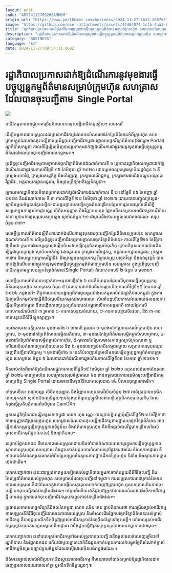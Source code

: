 ```yaml
---
layout: post
code: "ART24112709265AMHDM"
origin_url: "https://www.postkhmer.com/business/2024-11-27-1622-260755"
image: "https://github.com/user-attachments/assets/47d64074-1cfb-4aa1-8b1b-0d25c5d80dee"
title: "រដ្ឋាភិបាល​ប្រកាស​ដាក់​ឱ្យ​ដំណើរការ​នូវ​មុខងារ​ធ្វើ​បច្ចុប្បន្នកម្ម​ព័ត៌មាន​សម្រាប់​ក្រុមហ៊ុន សហគ្រាស​ដែល​បាន​ចុះ​បញ្ជី​តាម ​ Single Portal"
description: "​​រដ្ឋាភិបាល​ប្រកាស​ដាក់​ឱ្យ​ដំណើរការ​នូវ​មុខងារ​ធ្វើ​បច្ចុប្បន្នកម្ម​ព័ត៌មាន​សម្រាប់​ក្រុមហ៊ុន សហគ្រាស​ដែល​បាន​ចុះ​បញ្ជី​តាម ​ Single Portal​"
category: "BUSINESS"
language: "km"
date: 2024-11-27T09:54:31.868Z
---
```


# រដ្ឋាភិបាល​ប្រកាស​ដាក់​ឱ្យ​ដំណើរការ​នូវ​មុខងារ​ធ្វើ​បច្ចុប្បន្នកម្ម​ព័ត៌មាន​សម្រាប់​ក្រុមហ៊ុន សហគ្រាស​ដែល​បាន​ចុះ​បញ្ជី​តាម ​ Single Portal

![](https://github.com/user-attachments/assets/4c70fc89-1d21-44d0-91c0-08eab7d08b38)

អាជីវកម្ម​តាម​ដង​ផ្លូវ​ភាគ​ច្រើន​មិនមាន​ការ​ចុះ​បញ្ជី​អាជីវកម្ម​ឡើយ។ សហការី

ដើម្បី​បង្ក​ភាព​ងាយ​ស្រួល​ដល់​ម្ចាស់​អាជីវកម្ម​ដែល​មាន​បំណង​ចង់​កែប្រែ​ព័ត៌មាន​អំពី​ក្រុមហ៊ុន សហគ្រាស​ខ្លួន​ដែល​បាន​ចុះ​បញ្ជី​តាម​ប្រព័ន្ធ​ចុះបញ្ជី​អាជីវកម្ម​តាម​ថ្នាល​បច្ចេក​វិទ្យាព័ត៌មាន​(Single Portal) រដ្ឋាភិបាល​កម្ពុជា កាល​ពី​ថ្ងៃ​ម្សិលមិញ​បាន​ប្រកាស​ដាក់​ឱ្យ​ដំណើរការ​ជាផ្លូវការ​នូវ​មុខងារ​ធ្វើ​បច្ចុប្បន្នកម្ម​ព័ត៌មាន​ដែល​បាន​ចុះ​បញ្ជី​នា​ពេល​កន្លង​មក។

ប្រព័ន្ធ​ចុះ​បញ្ជី​អាជីវកម្ម​តាម​ថ្នាល​បច្ចេកវិទ្យា​ព័ត៌មាន​ដំណាក់​កាល​ទី ​១ ត្រូវ​បាន​រដ្ឋាភិបាល​កម្ពុជា​ដាក់​ឱ្យ​ដំណើរការ​ជា​ផ្លូវ​ការ​កាលពី​ថ្ងៃទី​ ១៥ ខែ​មិថុនា ឆ្នាំ​ ២០២០ ដោយ​រួមមាន​ក្រសួង​ស្ថាប័ន​រដ្ឋ​ចំនួន ៦​ គឺ​ក្រសួងមហាផ្ទៃ​, ក្រសួង​សេដ្ឋកិច្ច និង​ហិរញ្ញវត្ថុ​, ក្រសួង​ពាណិជ្ជកម្ម​, ក្រសួង​ការងារ​និង​បណ្ដុះបណ្ដាល​វិជ្ជាជីវៈ​, អគ្គ​នាយកដ្ឋាន​ពន្ធដារ​, និង​ក្រុមប្រឹក្សា​អភិវឌ្ឍន៍​កម្ពុជា​។

ក្រោយ​មក​រដ្ឋាភិបាល​ក៏​បាន​ប្រកាស​ដាក់​ឱ្យ​ដំណើរការ​ដំណាក់​កាល ទី ២ នៅ​ថ្ងៃទី ​១៥ ខែកញ្ញា ឆ្នាំ​ ២០២១ និង​ដំណាក់​កាល ទី​ ៣ កាលពី​ថ្ងៃទី​ ២២ ខែមិថុនា ឆ្នាំ​ ២០២៣ ដោយ​បាន​បញ្ចូល​ក្រសួង​-​ស្ថាប័ន​មួយ​ចំនួន​បន្ថែម​ទៀត។​ ជាបន្ត​បន្ទាប់មក​ទៀត​ក្នុង​ន័យ​ពង្រីក​បន្ថែម​ការ​គ្រប​ដណ្តប់​លើ​សិទ្ធិ​សម្រេច​ក្នុង​ការ​ផ្តល់​អាជ្ញាបណ្ណ លិខិត​អនុញ្ញាត និង​វិញ្ញាបនបត្រ ផ្អែក​លើ​សកម្មភាព​អាជីវកម្ម​តាម​វិស័យ​នានា ក្រោម​ការ​ចូលរួម​របស់​ក្រសួង ស្ថាប័ន​ចំនួន ២១ ជាមួយ​នឹង​ការ​បញ្ចូល​សេវា​សាធារណៈ សរុប​ចំនួន ៣៣។

សេចក្តី​ប្រកាស​ព័ត៌មាន​ស្តីពី​«ការ​ដាក់​ដំណើរការ​នូវ​មុខងារ​ចុះ​បញ្ជី​កែប្រែ​ព័ត៌មាន​ក្រុមហ៊ុន សហគ្រាស ដំណាក់​កាល​ទី ២ លើ​ប្រព័ន្ធ​ចុះ​បញ្ជី​អាជីវកម្ម​តាមថ្នាល​បច្ចេកវិទ្យា​ព័ត៌មាន» កាល​ពី​ថ្ងៃទី​២៦ ខែ​វិច្ឆិកា ឱ្យ​ដឹង​ថា ក្រុម​ការងារ​អន្តរក្រសួង​រៀបចំ​សេវា​អេឡិចត្រូនិក​សម្រាប់​ធុរកិច្ច ក្រោម​កិច្ច​សហការ​យ៉ាង​ជិត​ស្និទ្ធ​ជាមួយ​ក្រសួង ​ស្ថាប័ន​ពាក់ព័ន្ធ ដែល​រួមមាន ក្រសួង​ពាណិជ្ជកម្ម, អគ្គ​នាយកដ្ឋាន​ពន្ធដារ, ក្រសួង​ការងារ និង​បណ្តុះបណ្តាល​វិជ្ជាជីវៈ និង​ក្រសួង​ឧស្សាហកម្ម វិទ្យាសាស្ត្រ បច្ចេកវិទ្យា និងនវានុវត្តន៍ បាន​ដាក់​ឱ្យ​ដំណើរការ​ជា​ផ្លូវការ​នូវ​មុខងារ​ធ្វើ​បច្ចុប្បន្នកម្ម​ព័ត៌មាន​ក្រុមហ៊ុន សហគ្រាស ក្នុង​ប្រព័ន្ធ​ចុះ​បញ្ជី​អាជីវកម្ម​តាម​ថ្នាល​បច្ចេកវិទ្យា​ព័ត៌មាន​(Single Portal) ដំណាក់កាល​ទី ២ ចំនួន ៦ មុខងារ។

សេចក្តី​ប្រកាស​ព័ត៌មាន​បញ្ជាក់​ថា៖​«​មុខងារ​ថ្មី​ទាំង ៦ នេះ​គឺ​បំពេញ​បន្ថែម​លើ​មុខងារ​ធ្វើ​បច្ចុប្បន្នកម្ម​ព័ត៌មាន​ក្រុមហ៊ុន សហគ្រាស ចំនួន ៥ ដែល​បាន​ដាក់​ដំណើរការ​រួច​ហើយ​កាល​ពី​ថ្ងៃទី​១៥ ខែ​មករា ឆ្នាំ​២០២៤ កន្លងទៅ។ កិច្ចការ​នេះ​បាន​បង្ហាញ​ពី​ការ​ចូល​រួម​យ៉ាង​សកម្ម​របស់​រាជរដ្ឋាភិបាល​កម្ពុជា ក្នុង​ការ​ជំរុញ​លើក​កម្ពស់​ការ​ធ្វើ​ឌីជីថលូបនីយកម្ម​សេវាសាធារណៈ សំដៅ​បង្ក​បរិយាកាស​អំណោយផល​ដល់​ការ​ធ្វើ​ធុរកិច្ច​នៅ​កម្ពុជា និង​បង្កើន​ភាព​ប្រកួត​ប្រជែង​របស់​កម្ពុជា​លើ​ឆាក​អន្តរជាតិ ដោយ​ផ្អែក​លើ​គោលការណ៍​សំខាន់ ៣ រួមមាន ១-ការ​កាត់​បន្ថយ​ចំណាយ, ២-​ការ​កាត់​បន្ថយ​ថិរវេលា, និង ៣-​ការ​កាត់​បន្ថយ​នីតិវិធី​ស្មុគស្មាញ»។

យោង​តាម​សេចក្តី​ប្រកាស មុខងារ​ទាំង ៦ ខាង​លើ រួម​មាន ១-មុខងារ​កែប្រែ​នាមករណ៍​ក្រុមហ៊ុន សហគ្រាស, ២-​មុខងារ​កែប្រែ​ព័ត៌មាន​លម្អិត​អភិបាល, ៣-​មុខងារ​កែប្រែ​ព័ត៌មាន​លម្អិត​ម្ចាស់​សហគ្រាស, ៤-​មុខងារ​កែប្រែ​ព័ត៌មាន​លម្អិត​ម្ចាស់​ភាគ​ហ៊ុន, ៥-​មុខងារ​កែប្រែ​សមាសភាព​អ្នក​គ្រប់គ្រង​សាខា ឬ ការិយាល័យ​តំណាង​ក្រុមហ៊ុន​បរទេស និង ៦-មុខងារ​បញ្ឈប់​អាជីវកម្ម​ជាស្ថាពរ សម្រាប់​ការ​លុបឈ្មោះ​ចេញ​ពី​បញ្ជី​ពាណិជ្ជកម្ម ។ មុខងារ​ថ្មី​ទាំង ៦ នេះ​គឺ​បំពេញ​បន្ថែម​លើ​មុខងារ​ធ្វើ​បច្ចុប្បន្នកម្ម​ព័ត៌មាន​ក្រុមហ៊ុន សហគ្រាស ចំនួន ៥ ដែល​បាន​ដាក់​ដំណើរការ​រួច​ហើយ​កាល​ពីថ្ងៃ​ទី​១៥ ខែ​មករា ឆ្នាំ ២០២៤។

គិត​ចាប់​តាំង​ពី​ដាក់​ឱ្យ​ដំណើរ​ការ​ផ្លូវការ​កាល​ពីថ្ងៃ​ទី​១៥ ខែ​មិថុនា ឆ្នាំ​ ២០២០ រហូត​ដល់​ដំណាច់ខែ​តុលា ឆ្នាំ ២០២៤ មាន​ក្រុមហ៊ុន សហគ្រាស​សរុបចំប្រមាណ ៤០ ពាន់​ទទួល​បាន​ការ​អនុម័ត​ចុះ​បញ្ជី​អាជីវកម្ម​តាម​ប្រព័ន្ធ Single Portal ដោយ​មាន​ដើមទុន​វិនិយោគ​សរុប​ជាង ១៤ ប៊ី​លាន​ដុល្លារ​អាមេរិក។

បន្ថែម​លើ​នេះ អាជ្ញាបណ្ណ លិខិត​អនុញ្ញាត និង​វិញ្ញាបនបត្រ​តាម​វិស័យ​ចំនួន ២៧ ពាន់​ត្រូវ​បាន​អនុម័ត​ដោយ​ក្រសួង ​ស្ថាប័ន​ជំនាញ​នីមួយៗ​នៅ​ក្នុង​ប្រព័ន្ធ​អេកូឡូស៊ី​សេវា​អេឡិចត្រូនិក​សម្រាប់​ធុរកិច្ច ដែល​កំពុង​ធ្វើ​ប្រតិបត្តិការ​នៅ​លើ​ថ្នាល CamDX។

អ្នក​សេដ្ឋកិច្ច​នៃ​រាជបណ្ឌិត្យ​សភា​កម្ពុជា លោក ហុង វណ្ណៈ បាន​ប្រាប់​ភ្នំពេញប៉ុស្តិ៍​នៅ​ថ្ងៃ​ទី​២៧ ខែ​វិច្ឆិកា​ថា ការ​អនុញ្ញាត​ឱ្យ​ម្ចាស់​ក្រុមហ៊ុន សហគ្រាស​ដែល​បាន​ចុះ​បញ្ជី​អាជីវកម្ម​តាម​ថ្នាល​បច្ចេកវិទ្យា​ព័ត៌មាន ​អាច​ធ្វើ​ការ​កែតម្រូវ​ ឬ​ធ្វើ​បច្ចុប្បន្ន​ភាព​ទិន្នន័យ និង​ព័ត៌មាន​ក្រុមហ៊ុន គឺ​វា​នឹង​ផ្តល់​ផល​វិជ្ជមាន​ច្រើន​ទៅ​ដល់​ម្ចាស់​អាជីវកម្ម​(ផ្នែក​ឯកជន) និង​រដ្ឋាភិបាល។

សម្រាប់​ផ្នែក​ឯកជន គឺ​មាន​ភាព​ងាយ​ស្រួល​ដោយ​មិន​ចាំបាច់​ចំណាយ​ពេល​យូរ​ក្នុង​ការ​ធ្វើ​បច្ចុប្បន្ន​ភាព​ស្ថានភាព​ក្រុមហ៊ុន សហគ្រាស និង​ជួយ​កាត់បន្ថយ​ការ​ចំណាយ​ក្រៅ​ផ្លូវ​ការ​ផងដែរ ចំណែក​អាជ្ញាធរ គឺ​អាច​មាន​ព័ត៌មាន​ច្បាស់​លាស់​អំពី​បម្រែ​បម្រួល​នៃ​ស្ថាន​ភាព​ថ្នាក់​ដឹកនាំក្រុមហ៊ុន ទីតាំង និង​ស្ថានភាព​ក្រុមហ៊ុន​ជាដើម។

លោក​បញ្ជាក់​ថា៖​«​នេះ​ជា​វឌ្ឍនភាព​មួយ​ទៀត​របស់​រដ្ឋាភិបាល​ក្នុង​ការ​កាត់​បន្ថយ​នីតិវិធី​ចុះ​បញ្ជី និង​កែតម្រូវ​ព័ត៌មាន​របស់​ក្រុមហ៊ុន សហគ្រាស​ដែល​ចុះ​បញ្ជី​នៅ​កម្ពុជា។ ការ​សម្រួល​ការងារ​ឱ្យ​កាន់​តែ​មាន​ភាព​ងាយ​ស្រួល ក៏​ជា​ចំណែក​ក្នុង​ការ​បង្កើន​សក្តានុពល​ទាក់​ទាញ​ឱ្យ​ក្រុមហ៊ុន ឬ​សហគ្រាស​មិន​ទាន់​ចុះ​បញ្ជី​ មក​ចុះ​បញ្ជី​កាន់តែ​ច្រើន​ផង​ដែរ។ បន្ថែម​ពី​លើ​នេះ​វា​ក៏​ជួយ​ឱ្យ​អ្នក​ដែល​មាន​បំណង​ចង់​បើក​អាជីវកម្ម​ថ្មី មាន​ឆន្ទៈ​ក្នុង​ការ​មក​ចុះ​បញ្ជី​អាជីវកម្ម​របស់​ខ្លួន​កាន់​តែ​ច្រើន​ផងដែរ»។

ប្រធាន​សមាគម​បច្ចេកវិទ្យា​ឌីជីថល​នៃ​កម្ពុជា លោក ឈិន កេន ធ្លាប់​និយាយ​ថា ការ​ពង្រឹង​ច្បាប់​អាជីវកម្ម ការ​សម្រួល​នីតិវិធី​ចុះបញ្ជី​ដែល​មាន​ភាព​ងាយ​ស្រួល និង​ចំណេះដឹង​ផ្នែក​បច្ចេកវិទ្យា​ព័ត៌មាន​របស់​ម្ចាស់​អាជីវកម្ម គឺ​បាន​ជួយ​លើក​ទឹក​ចិត្ត​ឱ្យ​ម្ចាស់​អាជីវកម្ម​កាន់​តែ​ច្រើន​នាំ​គ្នា​ទៅ​ចុះបញ្ជី​។ នៅ​ពេល​គ្រប់​អាជីវកម្ម​សុទ្ធ​តែ​បាន​ការ​ទទួល​ស្គាល់​ពី​អាជ្ញាធរ វា​នឹង​ជួយ​ធ្វើឱ្យ​ការប្រកួត​ប្រជែង​មាន​តម្លាភាព​ជាង​មុន។

លោក​បញ្ជាក់​ថា​៖«​នៅ​ពេល​គ្រប់​អាជីវកម្ម​ទាំង​អស់​ត្រូវ​បាន​ចុះបញ្ជី វា​នឹង​ផ្តល់​ផល​ចំណេញ​ច្រើន​ទៅ​រដ្ឋាភិបាល និង​ផ្នែក​ឯកជន ហើយ​ជាមួយ​គ្នា​នេះ​វា​ក៏​នឹង​ជួយ​កាត់​បន្ថយ​ការ​លក់​បង្ខូច​ថ្លៃ​ពី​សំណាក់​ម្ចាស់​អាជីវកម្ម​មិន​ស្រប​ច្បាប់​មួយ​ចំនួន​ដែល​រកស៊ី​ដោយ​មិន​បង់ពន្ធ​ផងដែរ​»​។​

ព័ត៌មាន​ច្បាស់​លាស់​អំពី​ប្រភេទ និង​ស្ថានភាព​អាជីវកម្ម គឺ​មាន​ភាព​ចាំបាច់​សម្រាប់​ឱ្យ​រដ្ឋាភិបាល​ដាក់​ចេញ​នូវ​គោល​នយោបាល​គាំទ្រ ឬ​លើក​ទឹក​ចិត្ត​ផ្សេងៗ៕